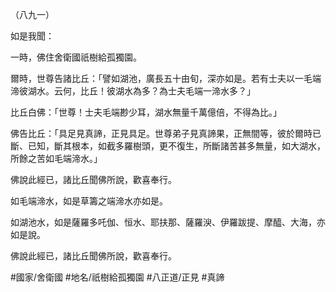 （八九一）

如是我聞：

一時，佛住舍衛國祇樹給孤獨園。

爾時，世尊告諸比丘：「譬如湖池，廣長五十由旬，深亦如是。若有士夫以一毛端渧彼湖水。云何，比丘！彼湖水為多？為士夫毛端一渧水多？」

比丘白佛：「世尊！士夫毛端尠少耳，湖水無量千萬億倍，不得為比。」

佛告比丘：「具足見真諦，正見具足。世尊弟子見真諦果，正無間等，彼於爾時已斷、已知，斷其根本，如截多羅樹頭，更不復生，所斷諸苦甚多無量，如大湖水，所餘之苦如毛端渧水。」

佛說此經已，諸比丘聞佛所說，歡喜奉行。

如毛端渧水，如是草籌之端渧水亦如是。

如湖池水，如是薩羅多吒伽、恒水、耶扶那、薩羅㳛、伊羅跋提、摩醯、大海，亦如是說。

佛說此經已，諸比丘聞佛所說，歡喜奉行。

#國家/舍衛國
#地名/祇樹給孤獨園
#八正道/正見
#真諦
